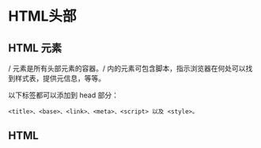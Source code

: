 <!-- HTMLtoubu.md --- 
;; 
;; Description: 
;; Author: Hongyi Wu(吴鸿毅)
;; Email: wuhongyi@qq.com 
;; Created: 日 6月 30 16:05:18 2019 (+0800)
;; Last-Updated: 日 6月 30 16:10:31 2019 (+0800)
;;           By: Hongyi Wu(吴鸿毅)
;;     Update #: 1
;; URL: http://wuhongyi.cn -->

# HTML头部

## HTML <head> 元素

/<head/> 元素是所有头部元素的容器。/<head/> 内的元素可包含脚本，指示浏览器在何处可以找到样式表，提供元信息，等等。

以下标签都可以添加到 head 部分：
```
<title>、<base>、<link>、<meta>、<script> 以及 <style>。
```

## HTML <title> 元素

/<title/> 标签定义文档的标题。

title 元素在所有 HTML/XHTML 文档中都是必需的。

title 元素能够：
- 定义浏览器工具栏中的标题
- 提供页面被添加到收藏夹时显示的标题
- 显示在搜索引擎结果中的页面标题

一个简化的 HTML 文档：
```html
<!DOCTYPE html>
<html>
<head>
<title>Title of the document</title>
</head>

<body>
The content of the document......
</body>

</html>
```

## HTML <base> 元素

/<base/> 标签为页面上的所有链接规定默认地址或默认目标（target）：

```html
<head>
<base href="http://www.w3school.com.cn/images/" />
<base target="_blank" />
</head>
```

## HTML <link> 元素

/<link/> 标签定义文档与外部资源之间的关系。

/<link/> 标签最常用于连接样式表：
```html
<head>
<link rel="stylesheet" type="text/css" href="mystyle.css" />
</head>
```

## HTML <style> 元素

/<style/> 标签用于为 HTML 文档定义样式信息。

您可以在 style 元素内规定 HTML 元素在浏览器中呈现的样式：
```html
<head>
<style type="text/css">
body {background-color:yellow}
p {color:blue}
</style>
</head>
```

## HTML <meta> 元素

元数据（metadata）是关于数据的信息。

/<meta/> 标签提供关于 HTML 文档的元数据。元数据不会显示在页面上，但是对于机器是可读的。

典型的情况是，meta 元素被用于规定页面的描述、关键词、文档的作者、最后修改时间以及其他元数据。

/<meta/> 标签始终位于 head 元素中。

元数据可用于浏览器（如何显示内容或重新加载页面），搜索引擎（关键词），或其他 web 服务。

针对搜索引擎的关键词

一些搜索引擎会利用 meta 元素的 name 和 content 属性来索引您的页面。

下面的 meta 元素定义页面的描述：
```html
<meta name="description" content="Free Web tutorials on HTML, CSS, XML" />
```
下面的 meta 元素定义页面的关键词：
```html
<meta name="keywords" content="HTML, CSS, XML" />
```
name 和 content 属性的作用是描述页面的内容。

## HTML <script> 元素

/<script/> 标签用于定义客户端脚本，比如 JavaScript。


----

HTML 头部元素

```
<head>	定义关于文档的信息。
<title>	定义文档标题。
<base>	定义页面上所有链接的默认地址或默认目标。
<link>	定义文档与外部资源之间的关系。
<meta>	定义关于 HTML 文档的元数据。
<script>	定义客户端脚本。
<style>	定义文档的样式信息。
```


<!-- HTMLtoubu.md ends here -->
